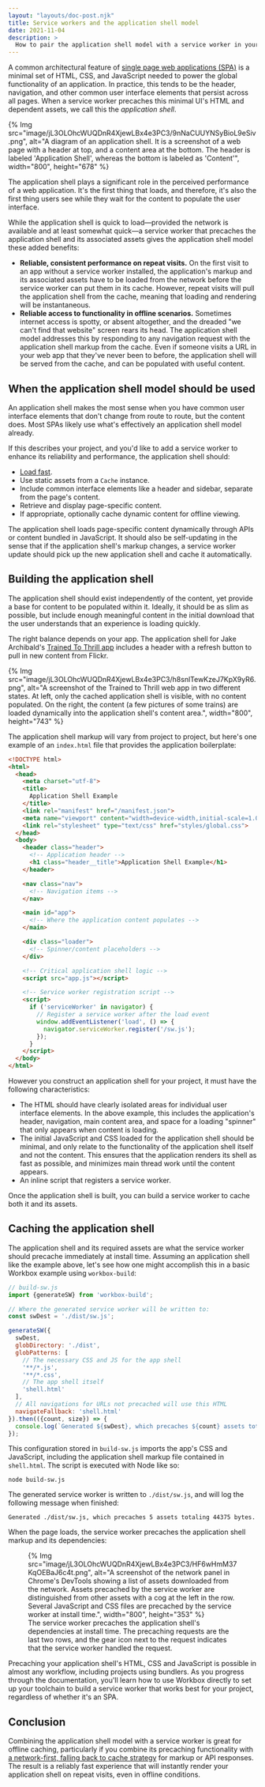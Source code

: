 ```yaml
---
layout: "layouts/doc-post.njk"
title: Service workers and the application shell model
date: 2021-11-04
description: >
  How to pair the application shell model with a service worker in your SPA.
---
```


A common architectural feature of [single page web applications (SPA)](https://en.wikipedia.org/wiki/Single-page_application) is a minimal set of HTML, CSS, and JavaScript needed to power the global functionality of an application. In practice, this tends to be the header, navigation, and other common user interface elements that persist across all pages. When a service worker precaches this minimal UI's HTML and dependent assets, we call this the _application shell_.

{% Img src="image/jL3OLOhcWUQDnR4XjewLBx4e3PC3/9nNaCUUYNSyBioL9eSiv.png", alt="A diagram of an application shell. It is a screenshot of a web page with a header at top, and a content area at the bottom. The header is labeled 'Application Shell', whereas the bottom is labeled as 'Content'", width="800", height="678" %}

The application shell plays a significant role in the perceived performance of a web application. It's the first thing that loads, and therefore, it's also the first thing users see while they wait for the content to populate the user interface.

While the application shell is quick to load&mdash;provided the network is available and at least somewhat quick&mdash;a service worker that precaches the application shell and its associated assets gives the application shell model these added benefits:

- **Reliable, consistent performance on repeat visits.** On the first visit to an app without a service worker installed, the application's markup and its associated assets have to be loaded from the network before the service worker can put them in its cache. However, repeat visits will pull the application shell from the cache, meaning that loading and rendering will be instantaneous.
- **Reliable access to functionality in offline scenarios.** Sometimes internet access is spotty, or absent altogether, and the dreaded "we can't find that website" screen rears its head. The application shell model addresses this by responding to any navigation request with the application shell markup from the cache. Even if someone visits a URL in your web app that they've never been to before, the application shell will be served from the cache, and can be populated with useful content.

## When the application shell model should be used

An application shell makes the most sense when you have common user interface elements that don't change from route to route, but the content does. Most SPAs likely use what's effectively an application shell model already.

If this describes your project, and you'd like to add a service worker to enhance its reliability and performance, the application shell should:

- [Load fast](/docs/workbox/app-shell-model/#caching-the-application-shell).
- Use static assets from a `Cache` instance.
- Include common interface elements like a header and sidebar, separate from the page's content.
- Retrieve and display page-specific content.
- If appropriate, optionally cache dynamic content for offline viewing.

The application shell loads page-specific content dynamically through APIs or content bundled in JavaScript. It should also be self-updating in the sense that if the application shell's markup changes, a service worker update should pick up the new application shell and cache it automatically.

## Building the application shell

The application shell should exist independently of the content, yet provide a base for content to be populated within it. Ideally, it should be as slim as possible, but include enough meaningful content in the initial download that the user understands that an experience is loading quickly.

The right balance depends on your app. The application shell for Jake Archibald's [Trained To Thrill app](https://jakearchibald.github.io/trained-to-thrill/) includes a header with a refresh button to pull in new content from Flickr.

{% Img src="image/jL3OLOhcWUQDnR4XjewLBx4e3PC3/h8snlTewKzeJ7KpX9yR6.png", alt="A screenshot of the Trained to Thrill web app in two different states. At left, only the cached application shell is visible, with no content populated. On the right, the content (a few pictures of some trains) are loaded dynamically into the application shell's content area.", width="800", height="743" %}

The application shell markup will vary from project to project, but here's one example of an `index.html` file that provides the application boilerplate:

```html
​​<!DOCTYPE html>
<html>
  <head>
    <meta charset="utf-8">
    <title>
      Application Shell Example
    </title>
    <link rel="manifest" href="/manifest.json">
    <meta name="viewport" content="width=device-width,initial-scale=1.0">
    <link rel="stylesheet" type="text/css" href="styles/global.css">
  </head>
  <body>
    <header class="header">
      <!-- Application header -->
      <h1 class="header__title">Application Shell Example</h1>
    </header>

    <nav class="nav">
      <!-- Navigation items -->
    </nav>

    <main id="app">
      <!-- Where the application content populates -->
    </main>

    <div class="loader">
      <!-- Spinner/content placeholders -->
    </div>

    <!-- Critical application shell logic -->
    <script src="app.js"></script>

    <!-- Service worker registration script -->
    <script>
      if ('serviceWorker' in navigator) {
        // Register a service worker after the load event
        window.addEventListener('load', () => {
          navigator.serviceWorker.register('/sw.js');
        });
      }
    </script>
  </body>
</html>
```

However you construct an application shell for your project, it must have the following characteristics:

- The HTML should have clearly isolated areas for individual user interface elements. In the above example, this includes the application's header, navigation, main content area, and space for a loading "spinner" that only appears when content is loading.
- The initial JavaScript and CSS loaded for the application shell should be minimal, and only relate to the functionality of the application shell itself and not the content. This ensures that the application renders its shell as fast as possible, and minimizes main thread work until the content appears.
- An inline script that registers a service worker.

Once the application shell is built, you can build a service worker to cache both it and its assets.

## Caching the application shell

The application shell and its required assets are what the service worker should precache immediately at install time. Assuming an application shell like the example above, let's see how one might accomplish this in a basic Workbox example using `workbox-build`:

```js
// build-sw.js
import {generateSW} from 'workbox-build';

// Where the generated service worker will be written to:
const swDest = './dist/sw.js';

generateSW({
  swDest,
  globDirectory: './dist',
  globPatterns: [
    // The necessary CSS and JS for the app shell
    '**/*.js',
    '**/*.css',
    // The app shell itself
    'shell.html'
  ],
  // All navigations for URLs not precached will use this HTML
  navigateFallback: 'shell.html'
}).then(({count, size}) => {
  console.log(`Generated ${swDest}, which precaches ${count} assets totaling ${size} bytes.`);
});
```

This configuration stored in `build-sw.js` imports the app's CSS and JavaScript, including the application shell markup file contained in `shell.html`. The script is executed with Node like so:

```shell
node build-sw.js
```

The generated service worker is written to `./dist/sw.js`, and will log the following message when finished:

```shell
Generated ./dist/sw.js, which precaches 5 assets totaling 44375 bytes.
```

When the page loads, the service worker precaches the application shell markup and its dependencies:

<figure>
  {% Img src="image/jL3OLOhcWUQDnR4XjewLBx4e3PC3/HF6wHmM37KqOEBaJ6c4t.png", alt="A screenshot of the network panel in Chrome's DevTools showing a list of assets downloaded from the network. Assets precached by the service worker are distinguished from other assets with a cog at the left in the row. Several JavaScript and CSS files are precached by the service worker at install time.", width="800", height="353" %}
  <figcaption>The service worker precaches the application shell's dependencies at install time. The precaching requests are the last two rows, and the gear icon next to the request indicates that the service worker handled the request.</figcaption>
</figure>

Precaching your application shell's HTML, CSS and JavaScript is possible in almost any workflow, including projects using bundlers. As you progress through the documentation, you'll learn how to use Workbox directly to set up your toolchain to build a service worker that works best for your project, regardless of whether it's an SPA.

## Conclusion

Combining the application shell model with a service worker is great for offline caching, particularly if you combine its precaching functionality with [a network-first, falling back to cache strategy](/docs/workbox/caching-strategies-overview/#network-first-falling-back-to-cache) for markup or API responses. The result is a reliably fast experience that will instantly render your application shell on repeat visits, even in offline conditions.
